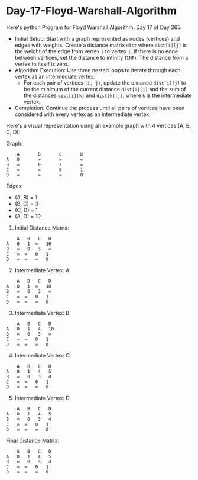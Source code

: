 # Day-17-Floyd-Warshall-Algorithm
Here's python Program for Floyd Warshall Algorithm. Day 17 of Day 365.
- Initial Setup: Start with a graph represented as nodes (vertices) and edges with weights. Create a distance matrix `dist` where `dist[i][j]` is the weight of the edge from vertex `i` to vertex `j`. If there is no edge between vertices, set the distance to infinity (`INF`). The distance from a vertex to itself is zero.
- Algorithm Execution: Use three nested loops to iterate through each vertex as an intermediate vertex:
  - For each pair of vertices `(i, j)`, update the distance `dist[i][j]` to be the minimum of the current distance `dist[i][j]` and the sum of the distances `dist[i][k]` and `dist[k][j]`, where `k` is the intermediate vertex.
- Completion: Continue the process until all pairs of vertices have been considered with every vertex as an intermediate vertex.

Here's a visual representation using an example graph with 4 vertices (A, B, C, D):

Graph:

```
    A       B       C       D
A   0       ∞       ∞       ∞
B   ∞       0       3       ∞
C   ∞       ∞       0       1
D   ∞       ∞       ∞       0
```

Edges:
- (A, B) = 1
- (B, C) = 3
- (C, D) = 1
- (A, D) = 10

1. Initial Distance Matrix:

```
    A   B   C   D
A   0   1  ∞   10
B   ∞   0   3   ∞
C   ∞  ∞   0   1
D   ∞  ∞   ∞   0
```

2. Intermediate Vertex: A

```
    A   B   C   D
A   0   1  ∞   10
B   ∞   0   3   ∞
C   ∞  ∞   0   1
D   ∞  ∞   ∞   0
```

3. Intermediate Vertex: B

```
    A   B   C   D
A   0   1   4   10
B   ∞   0   3   ∞
C   ∞  ∞   0   1
D   ∞  ∞   ∞   0
```

4. Intermediate Vertex: C

```
    A   B   C   D
A   0   1   4   5
B   ∞   0   3   4
C   ∞  ∞   0   1
D   ∞  ∞   ∞   0
```

5. Intermediate Vertex: D

```
    A   B   C   D
A   0   1   4   5
B   ∞   0   3   4
C   ∞  ∞   0   1
D   ∞  ∞   ∞   0
```

Final Distance Matrix:

```
    A   B   C   D
A   0   1   4   5
B   ∞   0   3   4
C   ∞  ∞   0   1
D   ∞  ∞   ∞   0
```

